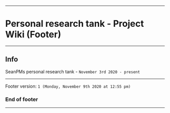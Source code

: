 
***

# Personal research tank - Project Wiki (Footer)

***

## Info

SeanPMs personal research tank - `November 3rd 2020 - present`

***

Footer version: `1 (Monday, November 9th 2020 at 12:55 pm)`

### End of footer

***
